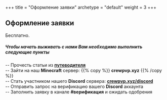 +++
title = "Оформление заявки"
archetype = "default"
weight = 3
+++

## Оформление заявки
<gray>Бесплатно.</gray>

<thundred-empty-line><thundred-empty-line>

##### Чтобы начать выживать с нами Вам необходимо выполнить следующие пункты
-- Прочесть статьи из [**путеводителя** <i class="fa-solid fa-magnifying-glass fa-xs"></i>](../../guidebook)\
-- Зайти на наш **Minecraft** сервер: {{% copy %}} **crewpvp.xyz** <i class="fa-solid fa-copy fa-xs"></i> {{% /copy %}}\
-- Стать участником нашего **Discord** сервера: [**crewpvp.xyz/discord** <i class="fa-brands fa-discord fa-xs"></i>](https://discord.com/invite/uKreqjn)\
-- Отправить запрос на верификацию вашего **Discord** аккаунта\
-- Заполнить заявку в канале **#верификация** и ожидать одобрения 